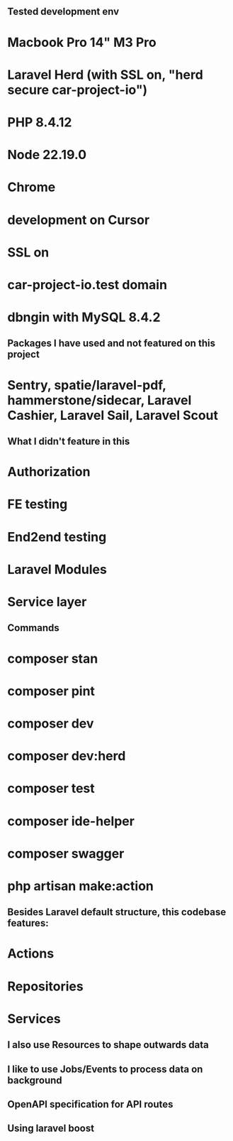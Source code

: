 ## Tested development env
# Macbook Pro 14" M3 Pro
# Laravel Herd (with SSL on, "herd secure car-project-io")
# PHP 8.4.12
# Node 22.19.0
# Chrome
# development on Cursor
# SSL on
# car-project-io.test domain
# dbngin with MySQL 8.4.2

## Packages I have used and not featured on this project
# Sentry, spatie/laravel-pdf, hammerstone/sidecar, Laravel Cashier, Laravel Sail, Laravel Scout

## What I didn't feature in this
# Authorization
# FE testing
# End2end testing
# Laravel Modules
# Service layer

## Commands
# composer stan
# composer pint
# composer dev
# composer dev:herd
# composer test
# composer ide-helper
# composer swagger
# php artisan make:action 

## Besides Laravel default structure, this codebase features:
# Actions
# Repositories
# Services

## I also use Resources to shape outwards data

## I like to use Jobs/Events to process data on background

## OpenAPI specification for API routes

## Using laravel boost